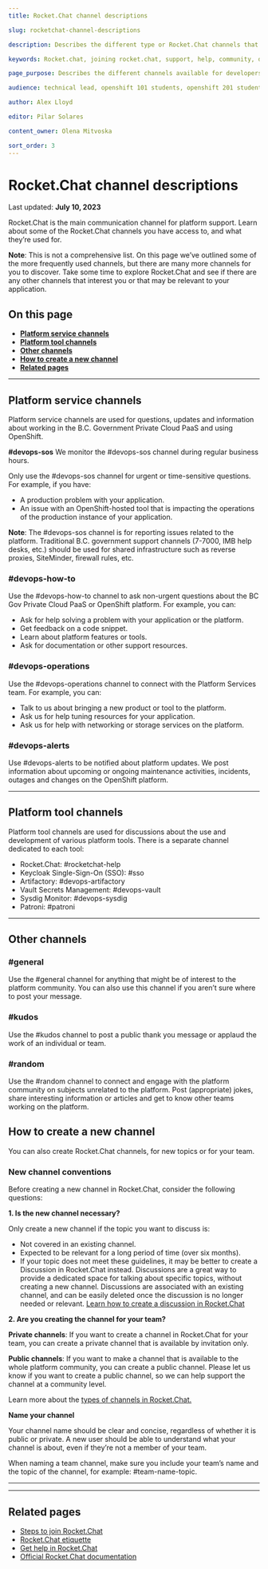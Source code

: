 ```yaml
---
title: Rocket.Chat channel descriptions

slug: rocketchat-channel-descriptions

description: Describes the different type or Rocket.Chat channels that exist in the B.C. Government  that can help developers communicate with their questions or posts.

keywords: Rocket.chat, joining rocket.chat, support, help, community, developers 

page_purpose: Describes the different channels available for developers in the Platform Service channels and how to create new channels as well

audience: technical lead, openshift 101 students, openshift 201 students,  developers

author: Alex Lloyd

editor: Pilar Solares

content_owner: Olena Mitvoska

sort_order: 3
---
```


# Rocket.Chat channel descriptions
Last updated: **July 10, 2023**

Rocket.Chat is the main communication channel for platform support. Learn about some of the Rocket.Chat channels you have access to, and what they’re used for. 

**Note**: This is not a comprehensive list. On this page we’ve outlined some of the more frequently used channels, but there are many more channels for you to discover. Take some time to explore Rocket.Chat and see if there are any other channels that interest you or that may be relevant to your application.


## On this page
* [**Platform service channels**](#platform-service-channels)
* [**Platform tool channels**](#platform-tool-channels)
* [**Other channels**](#other-channels)
* [**How to create a new channel**](#how-to-create-a-new-channel)
* [**Related pages**](#related-pages)
<!-- ### End of "On this page" -->

---
## Platform service channels

Platform service channels are used for questions, updates and information about working in the B.C. Government Private Cloud PaaS and using OpenShift. 

**#devops-sos**
We monitor the #devops-sos channel during regular business hours.

Only use the #devops-sos channel for urgent or time-sensitive questions. For example, if you have:

- A production problem with your application. 
- An issue with an OpenShift-hosted tool that is impacting the operations of the production instance of your application.

**Note**: The #devops-sos channel is for reporting issues related to the platform. Traditional B.C. government support channels (7-7000, IMB help desks, etc.) should be used for shared infrastructure such as reverse proxies, SiteMinder, firewall rules, etc.

### **#devops-how-to**
Use the #devops-how-to channel to ask non-urgent questions about the BC Gov Private Cloud PaaS or OpenShift platform. For example, you can:

- Ask for help solving a problem with your application or the platform.
- Get feedback on a code snippet.
- Learn about platform features or tools.
- Ask for documentation or other support resources.

### **#devops-operations**
Use the #devops-operations channel to connect with the Platform Services team. For example, you can:

- Talk to us about bringing a new product or tool to the platform.
- Ask us for help tuning resources for your application.
- Ask us for help with networking or storage services on the platform. 

### **#devops-alerts**
Use #devops-alerts to be notified about platform updates. We post information about upcoming or ongoing maintenance activities, incidents, outages and changes on the OpenShift platform. 

---
## Platform tool channels

Platform tool channels are used for discussions about the use and development of various platform tools. There is a separate channel dedicated to each tool:

- Rocket.Chat: #rocketchat-help
- Keycloak Single-Sign-On (SSO): #sso
- Artifactory: #devops-artifactory
- Vault Secrets Management: #devops-vault
- Sysdig Monitor: #devops-sysdig
- Patroni: #patroni

---
## Other channels

### **#general**
Use the #general channel for anything that might be of interest to the platform community. You can also use this channel if you aren’t sure where to post your message.

### **#kudos**
Use the #kudos channel to post a public thank you message or applaud the work of an individual or team.

### **#random**
Use the #random channel to connect and engage with the platform community on subjects unrelated to the platform. Post (appropriate) jokes, share interesting information or articles and get to know other teams working on the platform. 

## How to create a new channel
You can also create Rocket.Chat channels, for new topics or for your team. 

### New channel conventions
Before creating a new channel in Rocket.Chat, consider the following questions:

**1. Is the new channel necessary?**

Only create a new channel if the topic you want to discuss is:

- Not covered in an existing channel.
- Expected to be relevant for a long period of time (over six months). 
- If your topic does not meet these guidelines, it may be better to create a Discussion in Rocket.Chat instead. Discussions are a great way to provide a dedicated space for talking about specific topics, without creating a new channel. Discussions are associated with an existing channel, and can be easily deleted once the discussion is no longer needed or relevant. [Learn how to create a discussion in Rocket.Chat](https://docs.rocket.chat/use-rocket.chat/user-guides/rooms/discussions/create-a-new-discussion)

**2. Are you creating the channel for your team?**

**Private channels**: If you want to create a channel in Rocket.Chat for your team, you can create a private channel that is available by invitation only. 

**Public channels**: If you want to make a channel that is available to the whole platform community, you can create a public channel. Please let us know if you want to create a public channel, so we can help support the channel at a community level. 

Learn more about the [types of channels in Rocket.Chat.](https://docs.rocket.chat/use-rocket.chat/user-guides/rooms/channels)

**Name your channel**

Your channel name should be clear and concise, regardless of whether it is public or private. A new user should be able to understand what your channel is about, even if they’re not a member of your team. 

When naming a team channel, make sure you include your team’s name and the topic of the channel, for example: #team-name-topic.

---
---
## Related pages
- [Steps to join Rocket.Chat](https://docs.developer.gov.bc.ca/steps-to-join-rocketchat/)
- [Rocket.Chat etiquette](https://docs.developer.gov.bc.ca/rocketchat-etiquette/)
- [Get help in Rocket.Chat](https://docs.developer.gov.bc.ca/get-help-in-rocketchat/)
- [Official Rocket.Chat documentation](https://docs.rocket.chat/)
